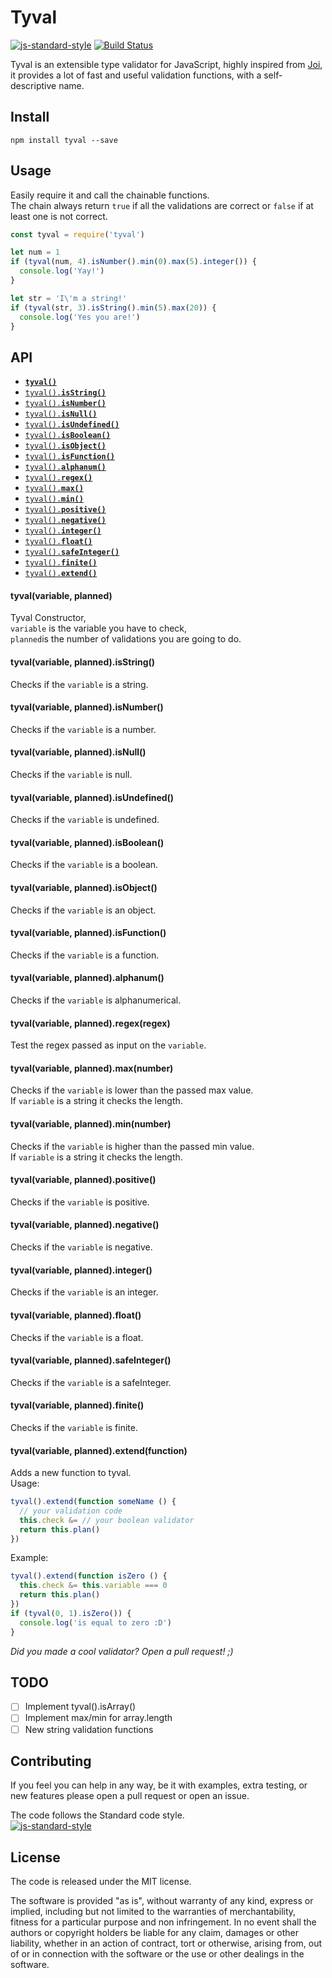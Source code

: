 # Tyval
[![js-standard-style](https://img.shields.io/badge/code%20style-standard-brightgreen.svg?style=flat)](http://standardjs.com/) [![Build Status](https://travis-ci.org/delvedor/Tyval.svg?branch=master)](https://travis-ci.org/delvedor/Tyval)

Tyval is an extensible type validator for JavaScript, highly inspired from [Joi](https://github.com/hapijs/joi), it provides a lot of  fast and useful validation functions, with a self-descriptive name.

## Install
```
npm install tyval --save
```

## Usage
Easily require it and call the chainable functions.  
The chain always return `true` if all the validations are correct or `false` if at least one is not correct.
```javascript
const tyval = require('tyval')

let num = 1
if (tyval(num, 4).isNumber().min(0).max(5).integer()) {
  console.log('Yay!')
}

let str = 'I\'m a string!'
if (tyval(str, 3).isString().min(5).max(20)) {
  console.log('Yes you are!')
}
```

<a name="api"></a>
## API
- <a href="#tyval"><code><b>tyval()</b></code></a>
- <a href="#isString"><code>tyval().<b>isString()</b></code></a>
- <a href="#isNumber"><code>tyval().<b>isNumber()</b></code></a>
- <a href="#isNull"><code>tyval().<b>isNull()</b></code></a>
- <a href="#isUndefined"><code>tyval().<b>isUndefined()</b></code></a>
- <a href="#isBoolean"><code>tyval().<b>isBoolean()</b></code></a>
- <a href="#isObject"><code>tyval().<b>isObject()</b></code></a>
- <a href="#isFunction"><code>tyval().<b>isFunction()</b></code></a>
- <a href="#alphanum"><code>tyval().<b>alphanum()</b></code></a>
- <a href="#regex"><code>tyval().<b>regex()</b></code></a>
- <a href="#max"><code>tyval().<b>max()</b></code></a>
- <a href="#min"><code>tyval().<b>min()</b></code></a>
- <a href="#positive"><code>tyval().<b>positive()</b></code></a>
- <a href="#negative"><code>tyval().<b>negative()</b></code></a>
- <a href="#integer"><code>tyval().<b>integer()</b></code></a>
- <a href="#float"><code>tyval().<b>float()</b></code></a>
- <a href="#safeInteger"><code>tyval().<b>safeInteger()</b></code></a>
- <a href="#finite"><code>tyval().<b>finite()</b></code></a>
- <a href="#extend"><code>tyval().<b>extend()</b></code></a>

<a name="tyval"></a>
#### tyval(variable, planned)
Tyval Constructor,  
`variable` is the variable you have to check,  
`planned`is the number of validations you are going to do.

<a name="isString"></a>
#### tyval(variable, planned).isString()
Checks if the `variable` is a string.

<a name="isNumber"></a>
#### tyval(variable, planned).isNumber()
Checks if the `variable` is a number.

<a name="isNull"></a>
#### tyval(variable, planned).isNull()
Checks if the `variable` is null.

<a name="isUndefined"></a>
#### tyval(variable, planned).isUndefined()
Checks if the `variable` is undefined.

<a name="isBoolean"></a>
#### tyval(variable, planned).isBoolean()
Checks if the `variable` is a boolean.

<a name="isObject"></a>
#### tyval(variable, planned).isObject()
Checks if the `variable` is an object.

<a name="isFunction"></a>
#### tyval(variable, planned).isFunction()
Checks if the `variable` is a function.

<a name="alphanum"></a>
#### tyval(variable, planned).alphanum()
Checks if the `variable` is alphanumerical.

<a name="regex"></a>
#### tyval(variable, planned).regex(regex)
Test the regex passed as input on the `variable`.

<a name="max"></a>
#### tyval(variable, planned).max(number)
Checks if the `variable` is lower than the passed max value.  
If `variable` is a string it checks the length.

<a name="min"></a>
#### tyval(variable, planned).min(number)
Checks if the `variable` is higher than the passed min value.  
If `variable` is a string it checks the length.

<a name="positive"></a>
#### tyval(variable, planned).positive()
Checks if the `variable` is positive.

<a name="negative"></a>
#### tyval(variable, planned).negative()
Checks if the `variable` is negative.

<a name="integer"></a>
#### tyval(variable, planned).integer()
Checks if the `variable` is an integer.

<a name="float"></a>
#### tyval(variable, planned).float()
Checks if the `variable` is a float.

<a name="safeInteger"></a>
#### tyval(variable, planned).safeInteger()
Checks if the `variable` is a safeInteger.

<a name="finite"></a>
#### tyval(variable, planned).finite()
Checks if the `variable` is finite.

<a name="extend"></a>
#### tyval(variable, planned).extend(function)
Adds a new function to tyval.  
Usage:
```javascript
tyval().extend(function someName () {
  // your validation code
  this.check &= // your boolean validator
  return this.plan()
})
```
Example:
```javascript
tyval().extend(function isZero () {
  this.check &= this.variable === 0
  return this.plan()
})
if (tyval(0, 1).isZero()) {
  console.log('is equal to zero :D')
}
```
*Did you made a cool validator? Open a pull request! ;)*

## TODO
- [ ] Implement tyval().isArray()
- [ ] Implement max/min for array.length
- [ ] New string validation functions

## Contributing
If you feel you can help in any way, be it with examples, extra testing, or new features please open a pull request or open an issue.

The code follows the Standard code style.  
[![js-standard-style](https://cdn.rawgit.com/feross/standard/master/badge.svg)](https://github.com/feross/standard)

## License
The code is released under the MIT license.

The software is provided "as is", without warranty of any kind, express or implied, including but not limited to the warranties of merchantability, fitness for a particular purpose and non infringement. In no event shall the authors or copyright holders be liable for any claim, damages or other liability, whether in an action of contract, tort or otherwise, arising from, out of or in connection with the software or the use or other dealings in the software.
